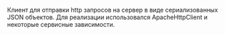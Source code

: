 Клиент для отправки http запросов на сервер в виде сериализованных JSON объектов.
Для реализации использовался ApacheHttpClient и некоторые сервисные зависимости.
